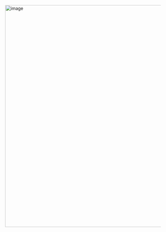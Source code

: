 <img width="718" alt="image" src="https://github.com/Arnicha/frontend-assignment/assets/87709656/efaab89b-091a-4d91-9122-66c411ae1e16">
